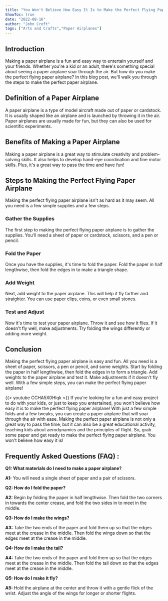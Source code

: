```yaml
---
title: "You Won't Believe How Easy It Is to Make the Perfect Flying Paper Airplane!"
ShowToc: true 
date: "2022-08-16"
author: "John Croft" 
tags: ["Arts and Crafts","Paper Airplanes"]
---
```

## Introduction

Making a paper airplane is a fun and easy way to entertain yourself and your friends. Whether you're a kid or an adult, there's something special about seeing a paper airplane soar through the air. But how do you make the perfect flying paper airplane? In this blog post, we'll walk you through the steps to make the perfect paper airplane.

## Definition of a Paper Airplane

A paper airplane is a type of model aircraft made out of paper or cardstock. It is usually shaped like an airplane and is launched by throwing it in the air. Paper airplanes are usually made for fun, but they can also be used for scientific experiments.

## Benefits of Making a Paper Airplane

Making a paper airplane is a great way to stimulate creativity and problem-solving skills. It also helps to develop hand-eye coordination and fine motor skills. Plus, it's a great way to pass the time and have fun!

## Steps to Making the Perfect Flying Paper Airplane

Making the perfect flying paper airplane isn't as hard as it may seem. All you need is a few simple supplies and a few steps.

### Gather the Supplies

The first step to making the perfect flying paper airplane is to gather the supplies. You'll need a sheet of paper or cardstock, scissors, and a pen or pencil.

### Fold the Paper

Once you have the supplies, it's time to fold the paper. Fold the paper in half lengthwise, then fold the edges in to make a triangle shape.

### Add Weight

Next, add weight to the paper airplane. This will help it fly farther and straighter. You can use paper clips, coins, or even small stones.

### Test and Adjust

Now it's time to test your paper airplane. Throw it and see how it flies. If it doesn't fly well, make adjustments. Try folding the wings differently or adding more weight.

## Conclusion

Making the perfect flying paper airplane is easy and fun. All you need is a sheet of paper, scissors, a pen or pencil, and some weights. Start by folding the paper in half lengthwise, then fold the edges in to form a triangle. Add weights to the paper airplane and test it. Make adjustments if it doesn't fly well. With a few simple steps, you can make the perfect flying paper airplane!

{{< youtube CCHA5X0Hlqk >}} 
If you're looking for a fun and easy project to do with your kids, or just to keep you entertained, you won't believe how easy it is to make the perfect flying paper airplane! With just a few simple folds and a few tweaks, you can create a paper airplane that will soar through the air with ease. Making the perfect paper airplane is not only a great way to pass the time, but it can also be a great educational activity, teaching kids about aerodynamics and the principles of flight. So, grab some paper and get ready to make the perfect flying paper airplane. You won't believe how easy it is!

## Frequently Asked Questions (FAQ) :
**Q1: What materials do I need to make a paper airplane?**

**A1:** You will need a single sheet of paper and a pair of scissors.

**Q2: How do I fold the paper?**

**A2:** Begin by folding the paper in half lengthwise. Then fold the two corners in towards the center crease, and fold the two sides in to meet in the middle.

**Q3: How do I make the wings?**

**A3:** Take the two ends of the paper and fold them up so that the edges meet at the crease in the middle. Then fold the wings down so that the edges meet at the crease in the middle.

**Q4: How do I make the tail?**

**A4:** Take the two ends of the paper and fold them up so that the edges meet at the crease in the middle. Then fold the tail down so that the edges meet at the crease in the middle.

**Q5: How do I make it fly?**

**A5:** Hold the airplane at the center and throw it with a gentle flick of the wrist. Adjust the angle of the wings for longer or shorter flights.





